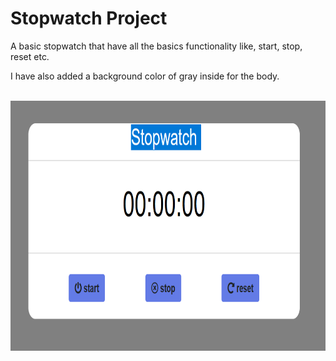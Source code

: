 # Stopwatch Project

A basic stopwatch that have all the basics functionality like, start, stop, reset etc.

I have also added a background color of gray inside for the body.
<br><br>

<img src="Images/Screenshot.png" height="400">
<br><br>



